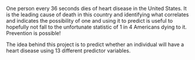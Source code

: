 One person every 36 seconds dies of heart disease in the United States. It is the leading cause of death in this country and identifying what correlates and indicates the possibility of one and using it to predict is useful to hopefully not fall to the unfortunate statistic of 1 in 4 Americans dying to it. Prevention is possible!

The idea behind this project is to predict whether an individual will have a heart disease using 13 different predictor variables.
